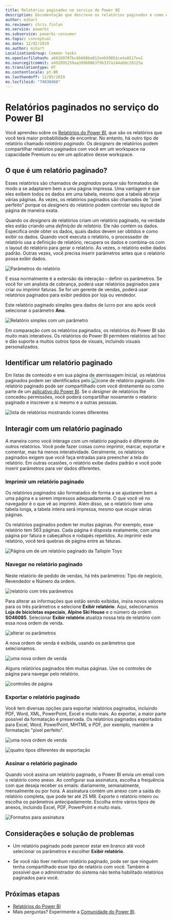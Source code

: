 ```yaml
---
title: Relatórios paginados no serviço do Power BI
description: Documentação que descreve os relatórios paginados e como exibi-los no serviço do Power BI
author: mihart
ms.reviewer: chris finlan
ms.service: powerbi
ms.subservice: powerbi-consumer
ms.topic: conceptual
ms.date: 12/02/2019
ms.author: mihart
LocalizationGroup: Common tasks
ms.openlocfilehash: a66189707bc6b688be012eeb59881ce4a8517ea1
ms.sourcegitcommit: e492895259aa39960063f9b337a144a60c20125a
ms.translationtype: HT
ms.contentlocale: pt-BR
ms.lasthandoff: 12/05/2019
ms.locfileid: "74830468"
---
```

# <a name="paginated-reports-in-the-power-bi-service"></a>Relatórios paginados no serviço do Power BI
Você aprendeu sobre os [Relatórios do Power BI](end-user-reports.md), que são os relatórios que você terá maior probabilidade de encontrar. No entanto, há outro tipo de relatório chamado *relatório paginado*. Os *designers* de relatórios podem compartilhar relatórios paginados com você em um workspace na capacidade Premium ou em um aplicativo desse workspace. 

## <a name="what-is-a-paginated-report"></a>O que é um relatório paginado?

Esses relatórios são chamados de *paginados* porque são formatados de modo a se adaptarem bem a uma página impressa. Uma vantagem é que eles exibem todos os dados em uma tabela, mesmo que a tabela abranja várias páginas. Às vezes, os relatórios paginados são chamados de "pixel perfeito" porque os *designers* do relatório podem controlar seu layout de página de maneira exata.

Quando os *designers* de relatórios criam um relatório paginado, na verdade eles estão criando uma *definição de relatório*. Ele não contém os dados. Especifica onde obter os dados, quais dados devem ser obtidos e como exibir os dados. Quando você executa o relatório, o processador de relatório usa a definição de relatório, recupera os dados e combina-os com o layout do relatório para gerar o relatório. Às vezes, o relatório exibe dados padrão. Outras vezes, você precisa inserir parâmetros antes que o relatório possa exibir dados. 

   ![Parâmetros do relatório](./media/end-user-paginated-report/power-bi-report-parameters.png)

E essa normalmente é a extensão da interação – definir os parâmetros. Se você for um analista de cobrança, poderá usar relatórios paginados para criar ou imprimir faturas. Se for um gerente de vendas, poderá usar relatórios paginados para exibir pedidos por loja ou vendedor. 

Este relatório paginado simples gera dados de lucro por ano após você selecionar o parâmetro **Ano**. 

![Relatório simples com um parâmetro](./media/end-user-paginated-report/power-bi-report-simple.png)

Em comparação com os relatórios paginados, os relatórios do Power BI são muito mais interativos. Os relatórios do Power BI permitem relatórios ad hoc e dão suporte a muitos outros tipos de visuais, incluindo visuais personalizados.

## <a name="identify-a-paginated-report"></a>Identificar um relatório paginado

Em listas de conteúdo e em sua página de aterrissagem Inicial, os relatórios paginados podem ser identificados pelo ![ícone de relatório paginado](media/end-user-paginated-report/power-bi-report-icon.png).  Um relatório paginado pode ser compartilhado com você diretamente ou como parte de um [aplicativo do Power BI](end-user-apps.md). Se o *designer* de relatórios lhe concedeu permissões, você poderá compartilhar novamente o relatório paginado e inscrever a si mesmo e a outras pessoas.

![lista de relatórios mostrando ícones diferentes](./media/end-user-paginated-report/power-bi-report-list.png)

## <a name="interact-with-a-paginated-report"></a>Interagir com um relatório paginado

A maneira como você interage com um relatório paginado é diferente de outros relatórios. Você pode fazer coisas como imprimir, marcar, exportar e comentar, mas há menos interatividade. Geralmente, os relatórios paginados exigem que você faça entradas para preencher a tela do relatório.  Em outras ocasiões, o relatório exibe dados padrão e você pode inserir parâmetros para ver dados diferentes.

### <a name="print-a-paginated-report"></a>Imprimir um relatório paginado

Os relatórios *paginados* são formatados de forma a se ajustarem bem a uma página e a serem impressos adequadamente. O que você vê no navegador é o que vê ao imprimir. Além disso, se o relatório tiver uma tabela longa, a tabela inteira será impressa, mesmo que ocupe várias páginas. 

Os relatórios paginados podem ter muitas páginas. Por exemplo, esse relatório tem 563 páginas. Cada página é disposta exatamente, com uma página por fatura e cabeçalhos e rodapés repetidos. Ao imprimir este relatório, você terá quebras de página entre as faturas.

   ![Página um de um relatório paginado da Tailspin Toys](./media/end-user-paginated-report/power-bi-paginated-500.png)


### <a name="navigate-the-paginated-report"></a>Navegar no relatório paginado

Neste relatório de pedido de vendas, há três parâmetros: Tipo de negócio, Revendedor e Número da ordem. 

![relatório com três parâmetros](./media/end-user-paginated-report/power-bi-parameter.png)

Para alterar as informações que estão sendo exibidas, insira novos valores para os três parâmetros e selecione **Exibir relatório**. Aqui, selecionamos **Loja de bicicletas especiais**, **Alpine Ski House** e o número da ordem **SO46085**. Selecionar **Exibir relatório** atualiza nossa tela de relatório com essa nova ordem de venda.

![alterar os parâmetros](./media/end-user-paginated-report/power-bi-order.png)

A nova ordem de venda é exibida, usando os parâmetros que selecionamos. 

![uma nova ordem de venda](./media/end-user-paginated-report/power-bi-new-order.png)

Alguns relatórios paginados têm muitas páginas.  Use os controles de página para navegar pelo relatório. 

![controles de página](./media/end-user-paginated-report/power-bi-page.png)

### <a name="export-the-paginated-report"></a>Exportar o relatório paginado
Você tem diversas opções para exportar relatórios paginados, incluindo PDF, Word, XML, PowerPoint, Excel e muito mais. Ao exportar, a maior parte possível da formatação é preservada. Os relatórios paginados exportados para Excel, Word, PowerPoint, MHTML e PDF, por exemplo, mantêm a formatação "pixel perfeito". 

![uma nova ordem de venda](./media/end-user-paginated-report/power-bi-exporting.png)

![quatro tipos diferentes de exportação](./media/end-user-paginated-report/power-bi-four.png)

### <a name="subscribe-to-the-paginated-report"></a>Assinar o relatório paginado
Quando você assina um relatório paginado, o Power BI envia um email com o relatório como anexo. Ao configurar sua assinatura, escolha a frequência com que deseja receber os emails: diariamente, semanalmente, mensalmente ou por hora. A assinatura contém um anexo com a saída do relatório completa, que pode ter até 25 MB. Exporte o relatório inteiro ou escolha os parâmetros antecipadamente. Escolha entre vários tipos de anexos, incluindo Excel, PDF, PowerPoint e muito mais.  

![Formatos para assinatura](./media/end-user-paginated-report/power-bi-export-list.png)

## <a name="considerations-and-troubleshooting"></a>Considerações e solução de problemas

- Um relatório paginado pode parecer estar em branco até você selecionar os parâmetros e escolher **Exibir relatório**.

- Se você não tiver nenhum relatório paginado, pode ser que ninguém tenha compartilhado esse tipo de relatório com você. Também é possível que o administrador do sistema não tenha habilitado relatórios paginados para você. 

 

## <a name="next-steps"></a>Próximas etapas
- [Relatórios do Power BI](end-user-reports.md)
- Mais perguntas? Experimente a [Comunidade do Power BI](https://community.powerbi.com/).

